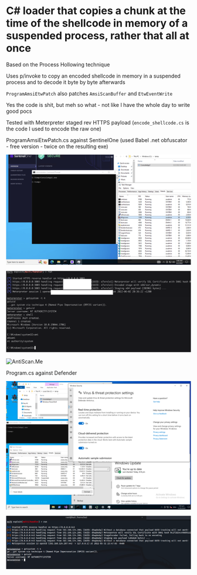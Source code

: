 # C# loader that copies a chunk at the time of the shellcode in memory of a suspended process, rather that all at once

Based on the Process Hollowing technique

Uses p/invoke to copy an encoded shellcode in memory in a suspended process and to decode it byte by byte afterwards

`ProgramAmsiEtwPatch` also patches `AmsiScanBuffer` and `EtwEventWrite`

Yes the code is shit, but meh so what - not like I have the whole day to write good pocs

Tested with Meterpreter staged rev HTTPS payload (`encode_shellcode.cs` is the code I used to encode the raw one)

ProgramAmsiEtwPatch.cs against SentinelOne (used Babel .net obfuscator - free version - twice on the resulting exe)

![Windowz](https://github.com/clod81/loader_process_hollow_copy_in_chunk/blob/main/3.png?raw=true "Windowz")

![Meterpreter](https://github.com/clod81/loader_process_hollow_copy_in_chunk/blob/main/4.png?raw=true "Meterpreter")

![AntiScan.Me](https://antiscan.me/images/result/6gG5mDTAn1GD.png "AntiScan.Me")

Program.cs against Defender

![Windowz](https://github.com/clod81/loader_process_hollow_decode_after_initial_write/blob/main/1.png?raw=true "Windowz")

![Meterpreter](https://github.com/clod81/loader_process_hollow_decode_after_initial_write/blob/main/2.png?raw=true "Meterpreter")

